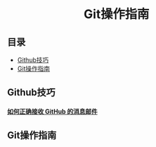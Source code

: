 <h1 align="center">Git操作指南</h1>

## 目录
* [Github技巧](#Github技巧)
* [Git操作指南](#Git操作指南)


## Github技巧
#### [如何正确接收 GitHub 的消息邮件](https://github.com/cssmagic/blog/issues/49)



## Git操作指南

